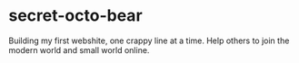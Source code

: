 secret-octo-bear
================

Building my first webshite, one crappy line at a time.
Help others to join the modern world and small world online.
